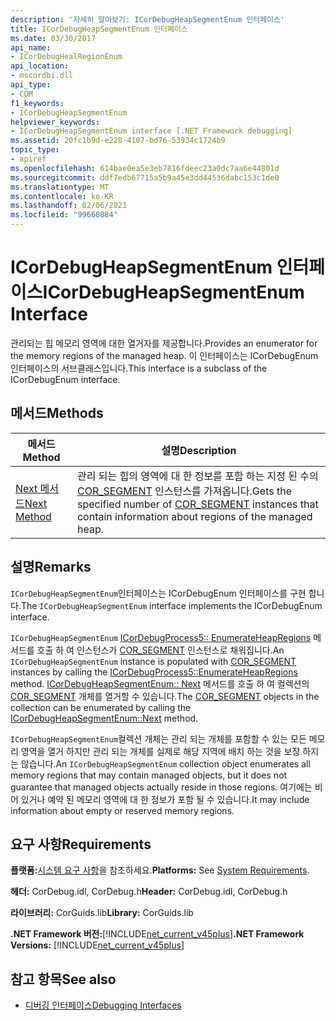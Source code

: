 ```yaml
---
description: '자세히 알아보기: ICorDebugHeapSegmentEnum 인터페이스'
title: ICorDebugHeapSegmentEnum 인터페이스
ms.date: 03/30/2017
api_name:
- ICorDebugHealRegionEnum
api_location:
- mscordbi.dll
api_type:
- COM
f1_keywords:
- ICorDebugHeapSegmentEnum
helpviewer_keywords:
- ICorDebugHeapSegmentEnum interface [.NET Framework debugging]
ms.assetid: 20fc1b9d-e228-4107-bd76-53934c1724b9
topic_type:
- apiref
ms.openlocfilehash: 614bae0ea5e3eb7816fdeec23a0dc7aa6e44801d
ms.sourcegitcommit: ddf7edb67715a5b9a45e3dd44536dabc153c1de0
ms.translationtype: MT
ms.contentlocale: ko-KR
ms.lasthandoff: 02/06/2021
ms.locfileid: "99660884"
---
```

# <a name="icordebugheapsegmentenum-interface"></a><span data-ttu-id="85ade-103">ICorDebugHeapSegmentEnum 인터페이스</span><span class="sxs-lookup"><span data-stu-id="85ade-103">ICorDebugHeapSegmentEnum Interface</span></span>

<span data-ttu-id="85ade-104">관리되는 힙 메모리 영역에 대한 열거자를 제공합니다.</span><span class="sxs-lookup"><span data-stu-id="85ade-104">Provides an enumerator for the memory regions of the managed heap.</span></span> <span data-ttu-id="85ade-105">이 인터페이스는 ICorDebugEnum 인터페이스의 서브클래스입니다.</span><span class="sxs-lookup"><span data-stu-id="85ade-105">This interface is a subclass of the ICorDebugEnum interface.</span></span>  
  
## <a name="methods"></a><span data-ttu-id="85ade-106">메서드</span><span class="sxs-lookup"><span data-stu-id="85ade-106">Methods</span></span>  
  
|<span data-ttu-id="85ade-107">메서드</span><span class="sxs-lookup"><span data-stu-id="85ade-107">Method</span></span>|<span data-ttu-id="85ade-108">설명</span><span class="sxs-lookup"><span data-stu-id="85ade-108">Description</span></span>|  
|------------|-----------------|  
|[<span data-ttu-id="85ade-109">Next 메서드</span><span class="sxs-lookup"><span data-stu-id="85ade-109">Next Method</span></span>](icordebugheapsegmentenum-next-method.md)|<span data-ttu-id="85ade-110">관리 되는 힙의 영역에 대 한 정보를 포함 하는 지정 된 수의 [COR_SEGMENT](cor-segment-structure.md) 인스턴스를 가져옵니다.</span><span class="sxs-lookup"><span data-stu-id="85ade-110">Gets the specified number of [COR_SEGMENT](cor-segment-structure.md) instances that contain information about regions of the managed heap.</span></span>|  
  
## <a name="remarks"></a><span data-ttu-id="85ade-111">설명</span><span class="sxs-lookup"><span data-stu-id="85ade-111">Remarks</span></span>  

 <span data-ttu-id="85ade-112">`ICorDebugHeapSegmentEnum`인터페이스는 ICorDebugEnum 인터페이스를 구현 합니다.</span><span class="sxs-lookup"><span data-stu-id="85ade-112">The `ICorDebugHeapSegmentEnum` interface implements the ICorDebugEnum interface.</span></span>  
  
 <span data-ttu-id="85ade-113">`ICorDebugHeapSegmentEnum` [ICorDebugProcess5:: EnumerateHeapRegions](icordebugprocess5-enumerateheapregions-method.md) 메서드를 호출 하 여 인스턴스가 [COR_SEGMENT](cor-segment-structure.md) 인스턴스로 채워집니다.</span><span class="sxs-lookup"><span data-stu-id="85ade-113">An `ICorDebugHeapSegmentEnum` instance is populated with [COR_SEGMENT](cor-segment-structure.md) instances by calling the [ICorDebugProcess5::EnumerateHeapRegions](icordebugprocess5-enumerateheapregions-method.md) method.</span></span> <span data-ttu-id="85ade-114">[ICorDebugHeapSegmentEnum:: Next](icordebugheapsegmentenum-next-method.md) 메서드를 호출 하 여 컬렉션의 [COR_SEGMENT](cor-segment-structure.md) 개체를 열거할 수 있습니다.</span><span class="sxs-lookup"><span data-stu-id="85ade-114">The [COR_SEGMENT](cor-segment-structure.md) objects in the collection can be enumerated by calling the [ICorDebugHeapSegmentEnum::Next](icordebugheapsegmentenum-next-method.md) method.</span></span>  
  
 <span data-ttu-id="85ade-115">`ICorDebugHeapSegmentEnum`컬렉션 개체는 관리 되는 개체를 포함할 수 있는 모든 메모리 영역을 열거 하지만 관리 되는 개체를 실제로 해당 지역에 배치 하는 것을 보장 하지는 않습니다.</span><span class="sxs-lookup"><span data-stu-id="85ade-115">An `ICorDebugHeapSegmentEnum` collection object enumerates all memory regions that may contain managed objects, but it does not guarantee that managed objects actually reside in those regions.</span></span> <span data-ttu-id="85ade-116">여기에는 비어 있거나 예약 된 메모리 영역에 대 한 정보가 포함 될 수 있습니다.</span><span class="sxs-lookup"><span data-stu-id="85ade-116">It may include information about empty or reserved memory regions.</span></span>  
  
## <a name="requirements"></a><span data-ttu-id="85ade-117">요구 사항</span><span class="sxs-lookup"><span data-stu-id="85ade-117">Requirements</span></span>  

 <span data-ttu-id="85ade-118">**플랫폼:**[시스템 요구 사항](../../get-started/system-requirements.md)을 참조하세요.</span><span class="sxs-lookup"><span data-stu-id="85ade-118">**Platforms:** See [System Requirements](../../get-started/system-requirements.md).</span></span>  
  
 <span data-ttu-id="85ade-119">**헤더:** CorDebug.idl, CorDebug.h</span><span class="sxs-lookup"><span data-stu-id="85ade-119">**Header:** CorDebug.idl, CorDebug.h</span></span>  
  
 <span data-ttu-id="85ade-120">**라이브러리:** CorGuids.lib</span><span class="sxs-lookup"><span data-stu-id="85ade-120">**Library:** CorGuids.lib</span></span>  
  
 <span data-ttu-id="85ade-121">**.NET Framework 버전:**[!INCLUDE[net_current_v45plus](../../../../includes/net-current-v45plus-md.md)]</span><span class="sxs-lookup"><span data-stu-id="85ade-121">**.NET Framework Versions:** [!INCLUDE[net_current_v45plus](../../../../includes/net-current-v45plus-md.md)]</span></span>  
  
## <a name="see-also"></a><span data-ttu-id="85ade-122">참고 항목</span><span class="sxs-lookup"><span data-stu-id="85ade-122">See also</span></span>

- [<span data-ttu-id="85ade-123">디버깅 인터페이스</span><span class="sxs-lookup"><span data-stu-id="85ade-123">Debugging Interfaces</span></span>](debugging-interfaces.md)
